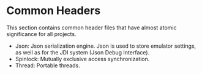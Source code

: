 # Common Headers

This section contains common header files that have almost atomic significance for all projects.

- Json: Json serialization engine. Json is used to store emulator settings, as well as for the JDI system (Json Debug Interface).
- Spinlock: Mutually exclusive access synchronization.
- Thread: Portable threads.

